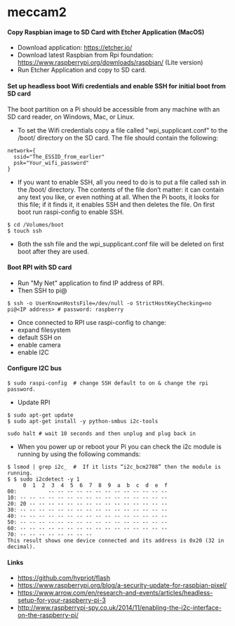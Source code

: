 # meccam2

#### Copy Raspbian image to SD Card with Etcher Application (MacOS)
* Download application:  https://etcher.io/
* Download latest Raspbian from Rpi foundation: https://www.raspberrypi.org/downloads/raspbian/ (Lite version)
* Run Etcher Application and copy to SD card.

#### Set up headless boot Wifi credentials and enable SSH for initial boot from SD card
The boot partition on a Pi should be accessible from any machine with an SD card reader, on Windows, Mac, or Linux. 

* To set the Wifi credentials copy a file called "wpi_supplicant.conf" to the /boot/ directory on the SD card.  The file should contain the following:
```
network={
  ssid="The_ESSID_from_earlier"
  psk="Your_wifi_password"
}
```
* If you want to enable SSH, all you need to do is to put a file called ssh in the /boot/ directory. The contents of the file don’t matter: it can contain any text you like, or even nothing at all. When the Pi boots, it looks for this file; if it finds it, it enables SSH and then deletes the file.  On first boot run raspi-config to enable SSH.
```
$ cd /Volumes/boot
$ touch ssh
```
* Both the ssh file and the wpi_supplicant.conf file will be deleted on first boot after they are used.

#### Boot RPI with SD card
* Run "My Net" application to find IP address of RPI.
* Then SSH to pi@<IP address>
```
$ ssh -o UserKnownHostsFile=/dev/null -o StrictHostKeyChecking=no pi@<IP address> # password: raspberry
```
* Once connected to RPI use raspi-config to change:
 * expand filesystem
 * default SSH on
 * enable camera
 * enable I2C
 
#### Configure I2C bus
```
$ sudo raspi-config  # change SSH default to on & change the rpi password.
```
* Update RPI
```
$ sudo apt-get update
$ sudo apt-get install -y python-smbus i2c-tools
```
```
sudo halt # wait 10 seconds and then unplug and plug back in
```
* When you power up or reboot your Pi you can check the i2c module is running by using the following commands:
```
$ lsmod | grep i2c_  #  If it lists “i2c_bcm2708” then the module is running.
$ $ sudo i2cdetect -y 1
     0  1  2  3  4  5  6  7  8  9  a  b  c  d  e  f
00:          -- -- -- -- -- -- -- -- -- -- -- -- --
10: -- -- -- -- -- -- -- -- -- -- -- -- -- -- -- --
20: 20 -- -- -- -- -- -- -- -- -- -- -- -- -- -- --
30: -- -- -- -- -- -- -- -- -- -- -- -- -- -- -- --
40: -- -- -- -- -- -- -- -- -- -- -- -- -- -- -- --
50: -- -- -- -- -- -- -- -- -- -- -- -- -- -- -- --
60: -- -- -- -- -- -- -- -- -- -- -- -- -- -- -- --
70: -- -- -- -- -- -- -- --
This result shows one device connected and its address is 0x20 (32 in decimal).
```

#### Links
* https://github.com/hypriot/flash
* https://www.raspberrypi.org/blog/a-security-update-for-raspbian-pixel/
* https://www.arrow.com/en/research-and-events/articles/headless-setup-for-your-raspberry-pi-3
* http://www.raspberrypi-spy.co.uk/2014/11/enabling-the-i2c-interface-on-the-raspberry-pi/
